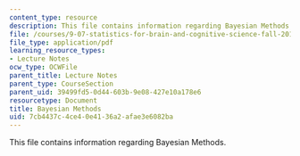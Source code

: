 ```yaml
---
content_type: resource
description: This file contains information regarding Bayesian Methods.
file: /courses/9-07-statistics-for-brain-and-cognitive-science-fall-2016/7cb4437c4ce40e4136a2afae3e6082ba_MIT9_07F16_lec10.1.pdf
file_type: application/pdf
learning_resource_types:
- Lecture Notes
ocw_type: OCWFile
parent_title: Lecture Notes
parent_type: CourseSection
parent_uid: 39499fd5-0d44-603b-9e08-427e10a178e6
resourcetype: Document
title: Bayesian Methods
uid: 7cb4437c-4ce4-0e41-36a2-afae3e6082ba
---
```

This file contains information regarding Bayesian Methods.

